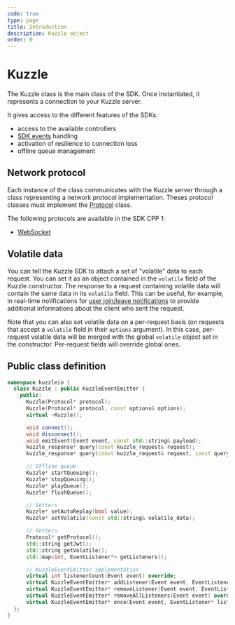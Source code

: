 ```yaml
---
code: true
type: page
title: Introduction
description: Kuzzle object
order: 0
---
```


# Kuzzle

The Kuzzle class is the main class of the SDK.
Once instantiated, it represents a connection to your Kuzzle server.

It gives access to the different features of the SDKs:

- access to the available controllers
- [SDK events](/sdk/cpp/1/essentials/events) handling
- activation of resilience to connection loss
- offline queue management

## Network protocol

Each instance of the class communicates with the Kuzzle server through a class representing a network protocol implementation.
Theses protocol classes must implement the [Protocol](/sdk/cpp/1/virtual-classes/protocol) class.

The following protocols are available in the SDK CPP 1:

- [WebSocket](/sdk/cpp/1/protocols/websocket)

## Volatile data

You can tell the Kuzzle SDK to attach a set of "volatile" data to each request. You can set it as an object contained in the `volatile` field of the Kuzzle constructor. The response to a request containing volatile data will contain the same data in its `volatile` field. This can be useful, for example, in real-time notifications for [user join/leave notifications](/core/1/api/essentials/volatile-data/) to provide additional informations about the client who sent the request.

Note that you can also set volatile data on a per-request basis (on requests that accept a `volatile` field in their `options` argument). In this case, per-request volatile data will be merged with the global `volatile` object set in the constructor. Per-request fields will override global ones.

## Public class definition

```cpp
namespace kuzzleio {
  class Kuzzle : public KuzzleEventEmitter {
    public:
      Kuzzle(Protocol* protocol);
      Kuzzle(Protocol* protocol, const options& options);
      virtual ~Kuzzle();

      void connect();
      void disconnect();
      void emitEvent(Event event, const std::string& payload);
      kuzzle_response* query(const kuzzle_request& request);
      kuzzle_response* query(const kuzzle_request& request, const query_options& options);

      // Offline queue
      Kuzzle* startQueuing();
      Kuzzle* stopQueuing();
      Kuzzle* playQueue();
      Kuzzle* flushQueue();

      // Setters
      Kuzzle* setAutoReplay(bool value);
      Kuzzle* setVolatile(const std::string& volatile_data);

      // Getters
      Protocol* getProtocol();
      std::string getJwt();
      std::string getVolatile();
      std::map<int, EventListener*> getListeners();

      // KuzzleEventEmitter implementation
      virtual int listenerCount(Event event) override;
      virtual KuzzleEventEmitter* addListener(Event event, EventListener* listener) override;
      virtual KuzzleEventEmitter* removeListener(Event event, EventListener* listener) override;
      virtual KuzzleEventEmitter* removeAllListeners(Event event) override;
      virtual KuzzleEventEmitter* once(Event event, EventListener* listener) override;
  };
}
```
